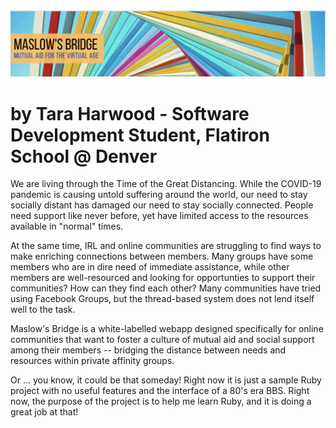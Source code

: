 <img src='./assets/header_graphic.png'>



# by Tara Harwood - Software Development Student, Flatiron School @ Denver

We are living through the Time of the Great Distancing.  While the COVID-19 pandemic is causing untold suffering around the world, our need to stay socially distant has damaged our need to stay socially connected.  People need support like never before, yet have limited access to the resources available in "normal" times.

At the same time, IRL and online communities are struggling to find ways to make enriching connections between members.  Many groups have some members who are in dire need of immediate assistance, while other members are well-resourced and looking for opportunties to support their communities?  How can they find each other?  Many communities have tried using Facebook Groups, but the thread-based system does not lend itself well to the task.

Maslow's Bridge is a white-labelled webapp designed specifically for online communities that want to foster a culture of mutual aid and social support among their members -- bridging the distance between needs and resources within private affinity groups.

Or ... you know, it could be that someday!  Right now it is just a sample Ruby project with no useful features and the interface of a 80's era BBS. Right now, the purpose of the project is to help me learn Ruby, and it is doing a great job at that!

